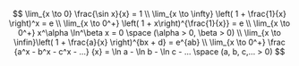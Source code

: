 $$
\lim_{x \to 0} \frac{\sin x}{x} = 1 \\
    \lim_{x \to \infty}  \left( 1 + \frac{1}{x} \right)^x = e  \\
    \lim_{x \to 0^+}  \left( 1 +  x\right)^{\frac{1}{x}} = e  \\
    \lim_{x \to 0^+} x^\alpha \ln^\beta x  = 0 \space (\alpha > 0, \beta > 0) \\
    \lim_{x \to \infin}\left( 1 + \frac{a}{x} \right)^{bx + d} = e^{ab} \\
    \lim_{x \to 0^+} \frac {a^x - b^x - c^x - ...} {x} = \ln a - \ln b - \ln c - ... \space (a, b, c,... > 0)
$$


